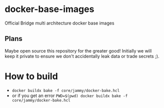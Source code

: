 # docker-base-images
Official Bridge multi architecture docker base images


## Plans
Maybe open source this repository for the greater good! Initially we will keep it private to ensure we don't
accidentally leak data or trade secrets ;).

# How to build
- `docker buildx bake -f core/jammy/docker-bake.hcl`
- or if you get an error `PWD=$(pwd) docker buildx bake -f core/jammy/docker-bake.hcl`
